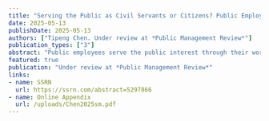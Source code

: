 ```yaml
---
title: "Serving the Public as Civil Servants or Citizens? Public Employees’ Exposure to Public Participation, Job Satisfaction, and Volunteering"
date: 2025-05-13
publishDate: 2025-05-13
authors: ["Tipeng Chen. Under review at *Public Management Review*"]
publication_types: ["3"]
abstract: "Public employees serve the public interest through their work and often extend this commitment through volunteerism. However, it remains unclear what motivates them to volunteer when their professional roles already fulfill intrinsic prosocial motivations. This article examines how public sector workplace experiences, specifically exposure to public participation and job satisfaction, shape volunteering. Using a survey of local government managers in the U.S., this article finds that public employees’ exposure to public participation is positively associated with their volunteering. Job satisfaction increases the probability of non-volunteers becoming volunteers. Additionally, job satisfaction weakens the positive relationship between public participation exposure and volunteering."
featured: true
publication: "Under review at *Public Management Review*"
links: 
- name: SSRN
  url: https://ssrn.com/abstract=5297866
- name: Online Appendix
  url: /uploads/Chen2025sm.pdf
---
```



